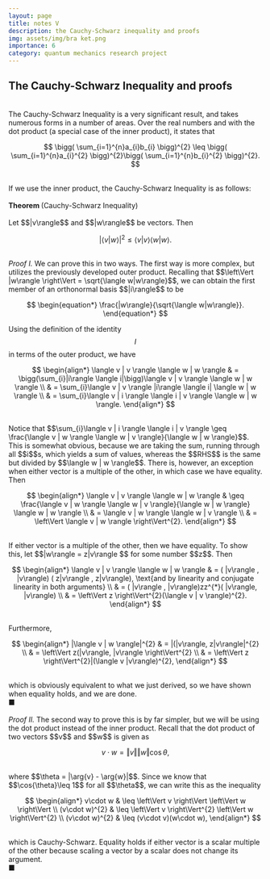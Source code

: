 ```yaml
---
layout: page
title: notes V
description: the Cauchy-Schwarz inequality and proofs
img: assets/img/bra ket.png
importance: 6
category: quantum mechanics research project
---
```


<h2>
The Cauchy-Schwarz Inequality and proofs
</h2>

<br>
The Cauchy-Schwarz Inequality is a very significant result, and takes numerous forms in a number of areas. Over the real numbers and with the dot product (a special case of the inner product), it states that 
<br>

$$
\bigg( \sum_{i=1}^{n}a_{i}b_{i} \bigg)^{2} \leq \bigg( \sum_{i=1}^{n}a_{i}^{2} \bigg)^{2}\bigg( \sum_{i=1}^{n}b_{i}^{2} \bigg)^{2}.
$$

<br>
If we use the inner product, the Cauchy-Schwarz Inequality is as follows:
<br>
<br>
<b>Theorem </b> (Cauchy-Schwarz Inequality)
<br>
<br>
Let $$|v\rangle$$ and $$|w\rangle$$ be vectors. Then
<br>

$$
\begin{equation*} |\langle v | w \rangle|^{2} \leq \langle v | v \rangle \langle w | w \rangle. \end{equation*}
$$

<br>
<i> Proof I. </i> We can prove this in two ways. The first way is more complex, but utilizes the previously developed outer product. Recalling that $$\left\Vert |w\rangle \right\Vert = \sqrt{\langle w|w\rangle}$$, we can obtain the first member of an orthonormal basis $$|i\rangle$$ to be 
<br>

$$
\begin{equation*} \frac{|w\rangle}{\sqrt{\langle w|w\rangle}}. \end{equation*}
$$

Using the definition of the identity $$I$$ in terms of the outer product, we have

$$
\begin{align*}
\langle v | v \rangle \langle w | w \rangle & 
= \bigg(\sum_{i}|i\rangle \langle i|\bigg)\langle v | v \rangle \langle w | w \rangle \\ & 
= \sum_{i}\langle v | v \rangle |i\rangle \langle i| \langle w | w \rangle \\ &
= \sum_{i}\langle v | i \rangle \langle i | v \rangle  \langle w | w \rangle.
\end{align*}
$$

<br>
Notice that $$\sum_{i}\langle v | i \rangle \langle i | v \rangle \geq \frac{\langle v | w \rangle \langle w | v \rangle}{\langle w | w \rangle}$$. This is somewhat obvious, because we are taking the sum, running through all $$i$$s, which yields a sum of values, whereas the $$RHS$$ is the same but divided by $$\langle w | w \rangle$$. There is, however, an exception when either vector is a multiple of the other, in which case we have equality. Then
<br>

$$
\begin{align*}
\langle v | v \rangle \langle w | w \rangle & 
\geq \frac{\langle v | w \rangle \langle w | v \rangle}{\langle w | w \rangle} \langle w | w \rangle \\ &
= \langle v | w \rangle \langle w | v \rangle \\ &
= \left\Vert \langle v | w \rangle \right\Vert^{2}.
\end{align*}
$$

<br>
If either vector is a multiple of the other, then we have equality. To show this, let $$|w\rangle = z|v\rangle $$ for some number $$z$$. Then 
<br>

$$
\begin{align*}
\langle v | v \rangle \langle w | w \rangle & 
= ( |v\rangle , |v\rangle) ( z|v\rangle , z|v\rangle), \text{and by linearity and conjugate linearity in both arguments} \\ &
= ( |v\rangle , |v\rangle)zz^{*}( |v\rangle, |v\rangle) \\ &
= \left\Vert z \right\Vert^{2}(\langle v | v \rangle)^{2}.
\end{align*}
$$

<br>
Furthermore, 
<br>

$$
\begin{align*}
|\langle v | w \rangle|^{2} & 
= |(|v\rangle, z|v\rangle|^{2} \\ &
= \left\Vert z(|v\rangle, |v\rangle \right\Vert^{2} \\ &
= \left\Vert z \right\Vert^{2}|(\langle v |v\rangle)^{2},
\end{align*}
$$

<br>
which is obviously equivalent to what we just derived, so we have shown when equality holds, and we are done. 
<br>
■
<br>
<br>
<i> Proof II. </i> The second way to prove this is by far simpler, but we will be using the dot product instead of the inner product. Recall that the dot product of two vectors $$v$$ and $$w$$ is given as 
<br>

$$
\begin{equation*} v \cdot w = \left\Vert v \right\Vert \left\Vert w \right\Vert \cos{\theta} \end{equation*},
$$

<br>
where $$\theta = |\arg{v} - \arg{w}|$$. Since we know that $$\cos{\theta}\leq 1$$ for all $$\theta$$, we can write this as the inequality
<br>

$$
\begin{align*}  
v\cdot w & \leq \left\Vert v \right\Vert \left\Vert w \right\Vert \\ 
(v\cdot w)^{2} & \leq \left\Vert v \right\Vert^{2} \left\Vert w \right\Vert^{2} \\
(v\cdot w)^{2} & \leq (v\cdot v)(w\cdot w),
\end{align*}
$$

<br>
which is Cauchy-Schwarz. Equality holds if either vector is a scalar multiple of the other because scaling a vector by a scalar does not change its argument. 
<br>
■